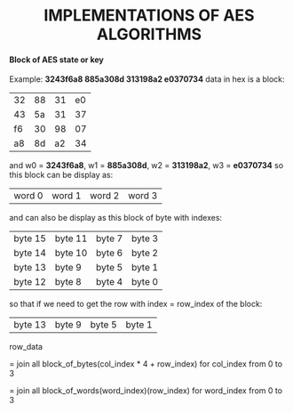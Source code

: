 <h1 align="center">IMPLEMENTATIONS OF AES ALGORITHMS</h1>

<h4>Block of AES state or key</h4>
Example: <b>3243f6a8 885a308d 313198a2 e0370734</b> data in hex is a block:

<table>
<tbody>
  <tr>
    <td>32</td>
    <td>88</td>
    <td>31</td>
    <td>e0</td>
  </tr>
  <tr>
    <td>43</td>
    <td>5a</td>
    <td>31</td>
    <td>37</td>
  </tr>
  <tr>
    <td>f6</td>
    <td>30</td>
    <td>98</td>
    <td>07</td>
  </tr>
  <tr>
    <td>a8</td>
    <td>8d</td>
    <td>a2</td>
    <td>34</td>
  </tr>
</tbody>
</table>
and w0 = <b>3243f6a8</b>, w1 = <b>885a308d</b>, w2 = <b>313198a2</b>, w3 = <b>e0370734</b> so this block can be display as:
<table>
<tbody>
  <tr>
    <td>word 0</td>
    <td>word 1</td>
    <td>word 2</td>
    <td>word 3</td>
  </tr>
</tbody>
</table>
and can also be display as this block of byte with indexes:
<table>
<tbody>
  <tr>
    <td>byte 15</td>
    <td>byte 11</td>
    <td>byte 7</td>
    <td>byte 3</td>
  </tr>
  <tr>
    <td>byte 14</td>
    <td>byte 10</td>
    <td>byte 6</td>
    <td>byte 2</td>
  </tr>
  <tr>
    <td>byte 13</td>
    <td>byte 9</td>
    <td>byte 5</td>
    <td>byte 1</td>
  </tr>
  <tr>
    <td>byte 12</td>
    <td>byte 8</td>
    <td>byte 4</td>
    <td>byte 0</td>
  </tr>
</tbody>
</table>
so that if we need to get the row with index = row_index of the block:
<table>
<tbody>
  <tr>
    <td>byte 13</td>
    <td>byte 9</td>
    <td>byte 5</td>
    <td>byte 1</td>
  </tr>
</tbody>
</table>
row_data

= join all block_of_bytes(col_index * 4 + row_index) for col_index from 0 to 3

= join all block_of_words(word_index)(row_index) for word_index from 0 to 3